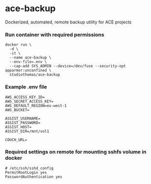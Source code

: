 # ace-backup

Dockerized, automated, remote backup utility for ACE projects

### Run container with required permissions

    docker run \
      -d \
      -it \
      --name ace-backup \
      --env-file=.env \
      --cap-add SYS_ADMIN --device=/dev/fuse --security-opt apparmor:unconfined \
      studiothomas/ace-backup

### Example .env file

    AWS_ACCESS_KEY_ID=
    AWS_SECRET_ACCESS_KEY=
    AWS_DEFAULT_REGION=eu-west-1
    AWS_BUCKET=

    ASSIST_USERNAME=
    ASSIST_PASSWORD=
    ASSIST_HOST=
    ASSIST_DIR=/mnt/vol1

    COUCH_URL=

### Required settings on remote for mounting sshfs volume in docker

    # /etc/ssh/sshd_config
    PermitRootLogin yes
    PasswordAuthentication yes